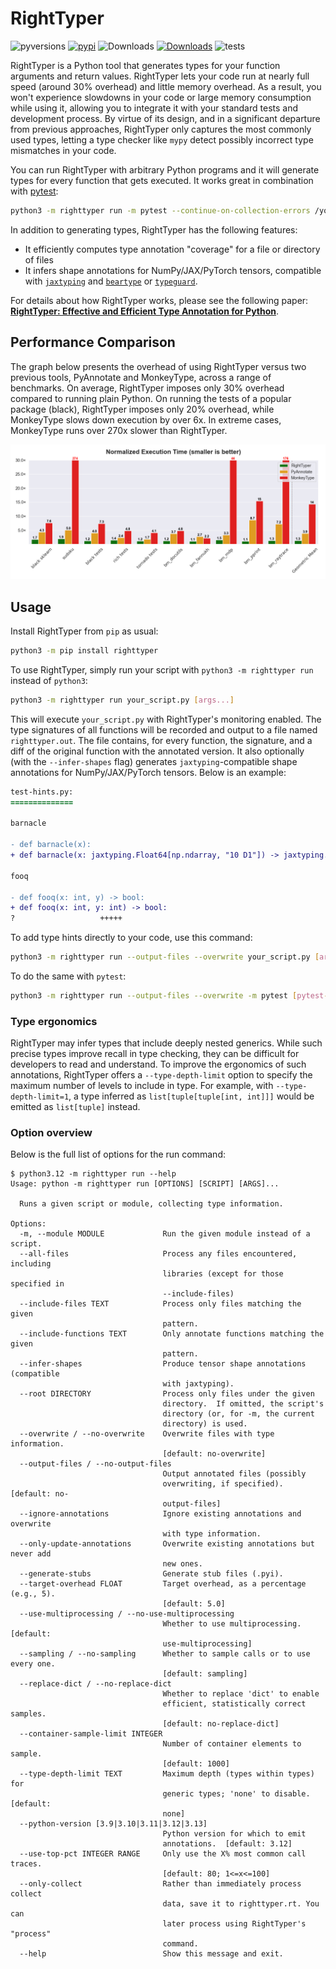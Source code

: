 # RightTyper

![pyversions](https://img.shields.io/pypi/pyversions/righttyper?logo=python&logoColor=FBE072)
[![pypi](https://img.shields.io/pypi/v/righttyper?color=blue)](https://pypi.org/project/righttyper/)
![Downloads](https://static.pepy.tech/badge/righttyper)
[![Downloads](https://static.pepy.tech/badge/righttyper/month)](https://pepy.tech/project/righttyper)
![tests](https://github.com/righttyper/righttyper/workflows/tests/badge.svg)

RightTyper is a Python tool that generates types for your function arguments and return values.
RightTyper lets your code run at nearly full speed (around 30% overhead) and little memory overhead.
As a result, you won't experience slowdowns in your code or large memory consumption while using it,
allowing you to integrate it with your standard tests and development process.
By virtue of its design, and in a significant departure from previous approaches, RightTyper only captures the most commonly used types,
letting a type checker like `mypy` detect possibly incorrect type mismatches in your code.

You can run RightTyper with arbitrary Python programs and it will generate types for every function that gets executed.
It works great in combination with [pytest](https://docs.pytest.org/):

```bash
python3 -m righttyper run -m pytest --continue-on-collection-errors /your/test/dir
```

In addition to generating types, RightTyper has the following features:

* It efficiently computes type annotation "coverage" for a file or directory of files
* It infers shape annotations for NumPy/JAX/PyTorch tensors, compatible with [`jaxtyping`](https://docs.kidger.site/jaxtyping/) and [`beartype`](https://github.com/beartype/beartype) or [`typeguard`](https://typeguard.readthedocs.io/en/latest/).

For details about how RightTyper works, please see the following paper: **[RightTyper: Effective and Efficient Type Annotation for Python](https://www.arxiv.org/abs/2507.16051)**.


## Performance Comparison
The graph below presents the overhead of using RightTyper versus two previous tools, PyAnnotate and MonkeyType, across a range of benchmarks.
On average, RightTyper imposes only 30% overhead compared to running plain Python.
On running the tests of a popular package (black), RightTyper imposes only 20% overhead, while MonkeyType slows down execution by over 6x.
In extreme cases, MonkeyType runs over 270x slower than RightTyper.

![Overhead](docs/benchmark_comparison_execution_times.png)

## Usage
Install RightTyper from `pip` as usual:

```bash
python3 -m pip install righttyper
```

To use RightTyper, simply run your script with `python3 -m righttyper run` instead of `python3`:

```bash
python3 -m righttyper run your_script.py [args...]
```

This will execute `your_script.py` with RightTyper's monitoring
enabled. The type signatures of all functions will be recorded and
output to a file named `righttyper.out`. The file contains, for every
function, the signature, and a diff of the original function with the
annotated version. It also optionally (with the `--infer-shapes` flag)
generates `jaxtyping`-compatible shape
annotations for NumPy/JAX/PyTorch tensors. Below is an example:

```diff
test-hints.py:
==============

barnacle

- def barnacle(x):
+ def barnacle(x: jaxtyping.Float64[np.ndarray, "10 D1"]) -> jaxtyping.Float64[np.ndarray, "D1"]:

fooq

- def fooq(x: int, y) -> bool:
+ def fooq(x: int, y: int) -> bool:
?                   +++++
```

To add type hints directly to your code, use this command:

```bash
python3 -m righttyper run --output-files --overwrite your_script.py [args...]
```

To do the same with `pytest`:

```bash
python3 -m righttyper run --output-files --overwrite -m pytest [pytest-args...]
```

### Type ergonomics
RightTyper may infer types that include deeply nested generics.
While such precise types improve recall in type checking, they can be difficult for developers to read and understand.
To improve the ergonomics of such annotations, RightTyper offers a `--type-depth-limit` option to specify the maximum
number of levels to include in type.
For example, with `--type-depth-limit=1`, a type inferred as `list[tuple[tuple[int, int]]]` would be emitted as `list[tuple]` instead.

### Option overview
Below is the full list of options for the run command:

```
$ python3.12 -m righttyper run --help
Usage: python -m righttyper run [OPTIONS] [SCRIPT] [ARGS]...

  Runs a given script or module, collecting type information.

Options:
  -m, --module MODULE             Run the given module instead of a script.
  --all-files                     Process any files encountered, including
                                  libraries (except for those specified in
                                  --include-files)
  --include-files TEXT            Process only files matching the given
                                  pattern.
  --include-functions TEXT        Only annotate functions matching the given
                                  pattern.
  --infer-shapes                  Produce tensor shape annotations (compatible
                                  with jaxtyping).
  --root DIRECTORY                Process only files under the given
                                  directory.  If omitted, the script's
                                  directory (or, for -m, the current
                                  directory) is used.
  --overwrite / --no-overwrite    Overwrite files with type information.
                                  [default: no-overwrite]
  --output-files / --no-output-files
                                  Output annotated files (possibly
                                  overwriting, if specified).  [default: no-
                                  output-files]
  --ignore-annotations            Ignore existing annotations and overwrite
                                  with type information.
  --only-update-annotations       Overwrite existing annotations but never add
                                  new ones.
  --generate-stubs                Generate stub files (.pyi).
  --target-overhead FLOAT         Target overhead, as a percentage (e.g., 5).
                                  [default: 5.0]
  --use-multiprocessing / --no-use-multiprocessing
                                  Whether to use multiprocessing.  [default:
                                  use-multiprocessing]
  --sampling / --no-sampling      Whether to sample calls or to use every one.
                                  [default: sampling]
  --replace-dict / --no-replace-dict
                                  Whether to replace 'dict' to enable
                                  efficient, statistically correct samples.
                                  [default: no-replace-dict]
  --container-sample-limit INTEGER
                                  Number of container elements to sample.
                                  [default: 1000]
  --type-depth-limit TEXT         Maximum depth (types within types) for
                                  generic types; 'none' to disable.  [default:
                                  none]
  --python-version [3.9|3.10|3.11|3.12|3.13]
                                  Python version for which to emit
                                  annotations.  [default: 3.12]
  --use-top-pct INTEGER RANGE     Only use the X% most common call traces.
                                  [default: 80; 1<=x<=100]
  --only-collect                  Rather than immediately process collect
                                  data, save it to righttyper.rt. You can
                                  later process using RightTyper's "process"
                                  command.
  --help                          Show this message and exit.
```

